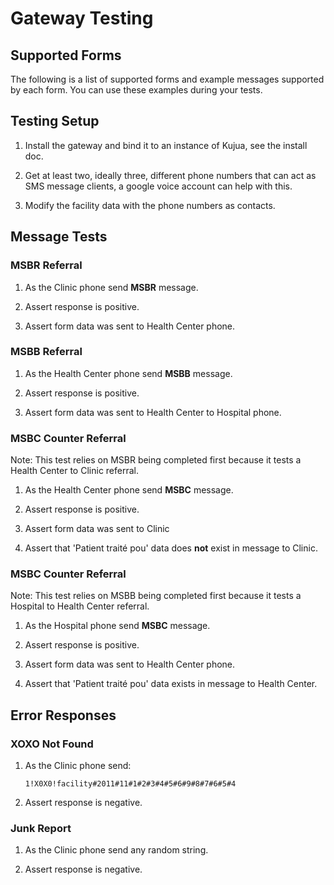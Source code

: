 # Gateway Testing

## Supported Forms

The following is a list of supported forms and example messages supported by
each form. You can use these examples during your tests.

## Testing Setup

1. Install the gateway and bind it to an instance of Kujua, see the install doc.

2. Get at least two, ideally three, different phone numbers that can act as
SMS message clients, a google voice account can help with this.

3. Modify the facility data with the phone numbers as contacts.

## Message Tests

### MSBR Referral

1. As the Clinic phone send **MSBR** message.

2. Assert response is positive.

3. Assert form data was sent to Health Center phone.

### MSBB Referral

1. As the Health Center phone send **MSBB** message.

2. Assert response is positive.

3. Assert form data was sent to Health Center to Hospital phone.

### MSBC Counter Referral 

Note: This test relies on MSBR being completed first because it tests a Health
Center to Clinic referral.

1. As the Health Center phone send **MSBC** message.

2. Assert response is positive.

3. Assert form data was sent to Clinic

4. Assert that 'Patient traité pou' data does **not** exist in message to Clinic.

### MSBC Counter Referral 

Note: This test relies on MSBB being completed first because it tests a
Hospital to Health Center referral.

1. As the Hospital phone send **MSBC** message.

2. Assert response is positive.

3. Assert form data was sent to Health Center phone.

4. Assert that 'Patient traité pou' data exists in message to Health Center.


## Error Responses

### XOXO Not Found 

1. As the Clinic phone send:

    `1!X0X0!facility#2011#11#1#2#3#4#5#6#9#8#7#6#5#4`

2. Assert response is negative.

### Junk Report

1. As the Clinic phone send any random string.

2. Assert response is negative.

